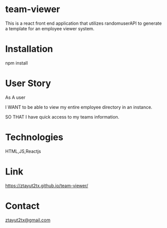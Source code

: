 # team-viewer
This is a react front end application that utilizes randomuserAPI to generate a template for an employee viewer system.

# Installation
npm install

# User Story
As A user

I WANT to be able to view my entire employee directory in an instance.

SO THAT I have quick access to my teams information.

# Technologies
HTML,JS,Reactjs

# Link
https://ztayut2tx.github.io/team-viewer/

# Contact
ztayut2tx@gmail.com